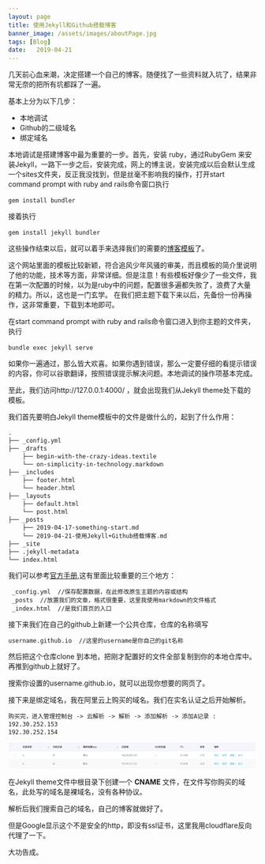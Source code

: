 ```yaml
---
layout: page
title: 使用Jekyll和Github搭载博客
banner_image: /assets/images/aboutPage.jpg
tags: [Blog]
date:   2019-04-21
---
```


几天前心血来潮，决定搭建一个自己的博客。随便找了一些资料就入坑了，结果非常无奈的把所有坑都踩了一遍。

基本上分为以下几步：

- 本地调试
- Github的二级域名
- 绑定域名

本地调试是搭建博客中最为重要的一步。首先，安装 ruby，通过RubyGem 来安装Jekyll，一路下一步之后，安装完成，网上的博主说，安装完成以后会默认生成一个sites文件夹，反正我没找到，但是丝毫不影响我的操作，打开start command prompt with ruby and rails命令窗口执行

`gem install bundler`

接着执行

`gem install jekyll bundler`

这些操作结束以后，就可以着手来选择我们的需要的[博客模板](https://jekyll-themes.com/jekyll-theme-pdz/)了。

这个网站里面的模板比较新颖，符合追风少年风骚的审美，而且模板的简介里说明了他的功能，技术等方面，非常详细。但是注意！有些模板好像少了一些文件，我在第一次配置的时候，以为是ruby中的问题，配置很多遍都失败了，浪费了大量的精力。所以，这也是一门玄学。 在我们把主题下载下来以后，先备份一份再操作，这非常重要，下载到本地即可。

在start command prompt with ruby and rails命令窗口进入到你主题的文件夹，执行

`bundle exec jekyll serve`

如果你一遍通过，那么皆大欢喜。如果你遇到错误，那么一定要仔细的看提示错误的内容，你可以谷歌翻译，按照错误提示解决问题。本地调试的操作项基本完成。

至此，我们访问http://127.0.0.1:4000/  ，就会出现我们从Jekyll theme处下载的模板。

我们首先要明白Jekyll theme模板中的文件是做什么的，起到了什么作用：
```
.
├── _config.yml
├── _drafts
    ├── begin-with-the-crazy-ideas.textile
    └── on-simplicity-in-technology.markdown
├── _includes
    ├── footer.html
    └── header.html
├── _layouts
    ├── default.html
    └── post.html
├── _posts
    ├── 2019-04-17-something-start.md
    └── 2019-04-21-使用Jekyll+Github搭载博客.md
├── _site
├── .jekyll-metadata
└── index.html
```
我们可以参考[官方手册](http://jekyllcn.com/docs/structure/),这有里面比较重要的三个地方：

```
 _config.yml  //保存配置数据，在此修改原生主题的内容或结构
 _posts  //放置我们的文章，格式很重要，这里我使用markdown的文件格式
 _index.html  //是我们首页的入口
```

接下来我们在自己的github上新建一个公共仓库，仓库的名称填写

```
username.github.io  //这里的username是你自己的git名称
```

然后把这个仓库clone 到本地，把刚才配置好的文件全部复制到你的本地仓库中。再推到github上就好了。

搜索你设置的username.github.io，就可以出现你想要的网页了。

接下来是绑定域名，我在阿里云上购买的域名。我们在实名认证之后开始解析。

```
购买完，进入管理控制台 -> 云解析 -> 解析 -> 添加解析 -> 添加A记录 :
192.30.252.153
192.30.252.154
```

![JirkDoo](/pic/yuming.png)


在Jekyll theme文件中根目录下创建一个 **CNAME** 文件，在文件写你购买的域名，此处写的域名是裸域名，没有各种协议。

解析后我们搜索自己的域名，自己的博客就做好了。

但是Google显示这个不是安全的http，即没有ssl证书，这里我用cloudflare反向代理了一下。

大功告成。